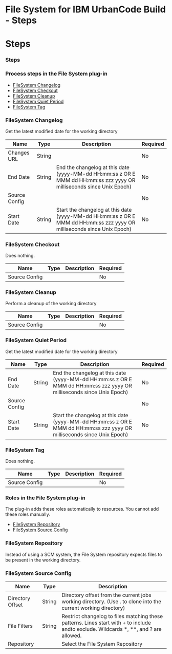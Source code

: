 
File System for IBM UrbanCode Build - Steps
===========================================

# Steps


### Steps




### Process steps in the File System plug-in

* [FileSystem Changelog](#filesystem_changelog)
* [FileSystem Checkout](#filesystem_checkout)
* [FileSystem Cleanup](#filesystem_cleanup)
* [FileSystem Quiet Period](#filesystem_quiet_period)
* [FileSystem Tag](#filesystem_tag)


### FileSystem Changelog

Get the latest modified date for the working directory


| Name | Type | Description                                                                                                          | Required |
| ---- | ---- | -------------------------------------------------------------------------------------------------------------------- | -------- |
| Changes URL | String |  | No |
| End Date | String | End the changelog at this date (yyyy-MM-dd HH:mm:ss z OR E MMM dd HH:mm:ss zzz yyyy OR milliseconds since Unix Epoch) | No |
| Source Config |  |  | No |
| Start Date | String | Start the changelog at this date (yyyy-MM-dd HH:mm:ss z OR E MMM dd HH:mm:ss zzz yyyy OR milliseconds since Unix Epoch) | No |

### FileSystem Checkout

Does nothing.


| Name | Type | Description                                                                                                          | Required |
| ---- | ---- | -------------------------------------------------------------------------------------------------------------------- | -------- |
| Source Config |  |  | No |

### FileSystem Cleanup

Perform a cleanup of the working directory


| Name | Type | Description                                                                                                          | Required |
| ---- | ---- | -------------------------------------------------------------------------------------------------------------------- | -------- |
| Source Config |  |  | No |

### FileSystem Quiet Period

Get the latest modified date for the working directory


| Name | Type | Description                                                                                                          | Required |
| ---- | ---- | -------------------------------------------------------------------------------------------------------------------- | -------- |
| End Date | String | End the changelog at this date (yyyy-MM-dd HH:mm:ss z OR E MMM dd HH:mm:ss zzz yyyy OR milliseconds since Unix Epoch) | No |
| Source Config |  |  | No |
| Start Date | String | Start the changelog at this date (yyyy-MM-dd HH:mm:ss z OR E MMM dd HH:mm:ss zzz yyyy OR milliseconds since Unix Epoch) | No |

### FileSystem Tag

Does nothing.


| Name | Type | Description                                                                                                          | Required |
| ---- | ---- | -------------------------------------------------------------------------------------------------------------------- | -------- |
| Source Config |  |  | No |


### Roles in the File System plug-in

The plug-in adds these roles automatically to resources. You cannot add these roles manually.


* [FileSystem Repository](#filesystem_repository_role)
* [FileSystem Source Config](#filesystem_source_config_role)


### FileSystem Repository

Instead of using a SCM system, the File System repository expects files to be present in the working directory.


### FileSystem Source Config


| Name | Type | Description |
| --- | --- | --- |
| Directory Offset | String | Directory offset from the current jobs working directory. (Use . to clone into the current working directory) |
| File Filters | String | Restrict changelog to files matching these patterns. Lines start with + to include andto exclude. Wildcards \*, \*\*, and ? are allowed. |
| Repository |  | Select the File System Repository |


